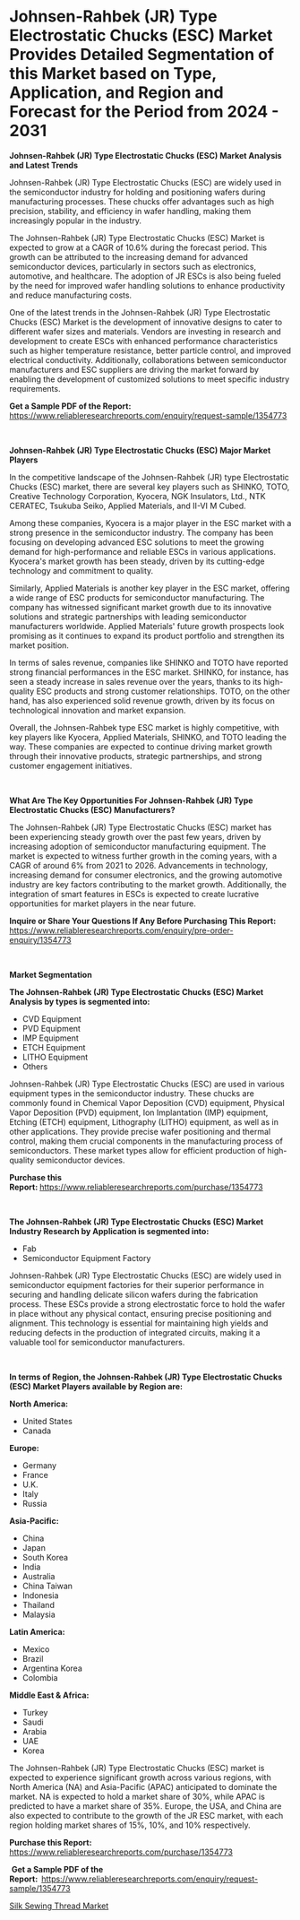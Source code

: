 <p><h1>Johnsen-Rahbek (JR) Type Electrostatic Chucks (ESC) Market Provides Detailed Segmentation of this Market based on Type, Application, and Region and Forecast for the Period from 2024 - 2031</h1></p><p><strong>Johnsen-Rahbek (JR) Type Electrostatic Chucks (ESC) Market Analysis and Latest Trends</strong></p>
<p><p>Johnsen-Rahbek (JR) Type Electrostatic Chucks (ESC) are widely used in the semiconductor industry for holding and positioning wafers during manufacturing processes. These chucks offer advantages such as high precision, stability, and efficiency in wafer handling, making them increasingly popular in the industry.</p><p>The Johnsen-Rahbek (JR) Type Electrostatic Chucks (ESC) Market is expected to grow at a CAGR of 10.6% during the forecast period. This growth can be attributed to the increasing demand for advanced semiconductor devices, particularly in sectors such as electronics, automotive, and healthcare. The adoption of JR ESCs is also being fueled by the need for improved wafer handling solutions to enhance productivity and reduce manufacturing costs.</p><p>One of the latest trends in the Johnsen-Rahbek (JR) Type Electrostatic Chucks (ESC) Market is the development of innovative designs to cater to different wafer sizes and materials. Vendors are investing in research and development to create ESCs with enhanced performance characteristics such as higher temperature resistance, better particle control, and improved electrical conductivity. Additionally, collaborations between semiconductor manufacturers and ESC suppliers are driving the market forward by enabling the development of customized solutions to meet specific industry requirements.</p></p>
<p><strong>Get a Sample PDF of the Report:&nbsp;</strong> <a href="https://www.reliableresearchreports.com/enquiry/request-sample/1354773">https://www.reliableresearchreports.com/enquiry/request-sample/1354773</a></p>
<p>&nbsp;</p>
<p><strong>Johnsen-Rahbek (JR) Type Electrostatic Chucks (ESC) Major Market Players</strong></p>
<p><p>In the competitive landscape of the Johnsen-Rahbek (JR) type Electrostatic Chucks (ESC) market, there are several key players such as SHINKO, TOTO, Creative Technology Corporation, Kyocera, NGK Insulators, Ltd., NTK CERATEC, Tsukuba Seiko, Applied Materials, and II-VI M Cubed.</p><p>Among these companies, Kyocera is a major player in the ESC market with a strong presence in the semiconductor industry. The company has been focusing on developing advanced ESC solutions to meet the growing demand for high-performance and reliable ESCs in various applications. Kyocera's market growth has been steady, driven by its cutting-edge technology and commitment to quality.</p><p>Similarly, Applied Materials is another key player in the ESC market, offering a wide range of ESC products for semiconductor manufacturing. The company has witnessed significant market growth due to its innovative solutions and strategic partnerships with leading semiconductor manufacturers worldwide. Applied Materials' future growth prospects look promising as it continues to expand its product portfolio and strengthen its market position.</p><p>In terms of sales revenue, companies like SHINKO and TOTO have reported strong financial performances in the ESC market. SHINKO, for instance, has seen a steady increase in sales revenue over the years, thanks to its high-quality ESC products and strong customer relationships. TOTO, on the other hand, has also experienced solid revenue growth, driven by its focus on technological innovation and market expansion.</p><p>Overall, the Johnsen-Rahbek type ESC market is highly competitive, with key players like Kyocera, Applied Materials, SHINKO, and TOTO leading the way. These companies are expected to continue driving market growth through their innovative products, strategic partnerships, and strong customer engagement initiatives.</p></p>
<p>&nbsp;</p>
<p><strong>What Are The Key Opportunities For Johnsen-Rahbek (JR) Type Electrostatic Chucks (ESC) Manufacturers?</strong></p>
<p><p>The Johnsen-Rahbek (JR) Type Electrostatic Chucks (ESC) market has been experiencing steady growth over the past few years, driven by increasing adoption of semiconductor manufacturing equipment. The market is expected to witness further growth in the coming years, with a CAGR of around 6% from 2021 to 2026. Advancements in technology, increasing demand for consumer electronics, and the growing automotive industry are key factors contributing to the market growth. Additionally, the integration of smart features in ESCs is expected to create lucrative opportunities for market players in the near future.</p></p>
<p><strong>Inquire or Share Your Questions If Any Before Purchasing This Report:</strong> <a href="https://www.reliableresearchreports.com/enquiry/pre-order-enquiry/1354773">https://www.reliableresearchreports.com/enquiry/pre-order-enquiry/1354773</a></p>
<p>&nbsp;</p>
<p><strong>Market Segmentation</strong></p>
<p><strong>The Johnsen-Rahbek (JR) Type Electrostatic Chucks (ESC) Market Analysis by types is segmented into:</strong></p>
<p><ul><li>CVD Equipment</li><li>PVD Equipment</li><li>IMP Equipment</li><li>ETCH Equipment</li><li>LITHO Equipment</li><li>Others</li></ul></p>
<p><p>Johnsen-Rahbek (JR) Type Electrostatic Chucks (ESC) are used in various equipment types in the semiconductor industry. These chucks are commonly found in Chemical Vapor Deposition (CVD) equipment, Physical Vapor Deposition (PVD) equipment, Ion Implantation (IMP) equipment, Etching (ETCH) equipment, Lithography (LITHO) equipment, as well as in other applications. They provide precise wafer positioning and thermal control, making them crucial components in the manufacturing process of semiconductors. These market types allow for efficient production of high-quality semiconductor devices.</p></p>
<p><strong>Purchase this Report:&nbsp;</strong><a href="https://www.reliableresearchreports.com/purchase/1354773">https://www.reliableresearchreports.com/purchase/1354773</a></p>
<p>&nbsp;</p>
<p><strong>The Johnsen-Rahbek (JR) Type Electrostatic Chucks (ESC) Market Industry Research by Application is segmented into:</strong></p>
<p><ul><li>Fab</li><li>Semiconductor Equipment Factory</li></ul></p>
<p><p>Johnsen-Rahbek (JR) Type Electrostatic Chucks (ESC) are widely used in semiconductor equipment factories for their superior performance in securing and handling delicate silicon wafers during the fabrication process. These ESCs provide a strong electrostatic force to hold the wafer in place without any physical contact, ensuring precise positioning and alignment. This technology is essential for maintaining high yields and reducing defects in the production of integrated circuits, making it a valuable tool for semiconductor manufacturers.</p></p>
<p>&nbsp;</p>
<p><strong>In terms of Region, the Johnsen-Rahbek (JR) Type Electrostatic Chucks (ESC) Market Players available by Region are:</strong></p>
<p>
    <p> <strong> North America: </strong>
        <ul>
            <li>United States</li>
            <li>Canada</li>
        </ul>
        </p> 
    <p> <strong> Europe: </strong>
        <ul>
            <li>Germany</li>
            <li>France</li>
            <li>U.K.</li>
            <li>Italy</li>
            <li>Russia</li>
        </ul>
        </p> 
    <p> <strong> Asia-Pacific: </strong>
        <ul>
            <li>China</li>
            <li>Japan</li>
            <li>South Korea</li>
            <li>India</li>
            <li>Australia</li>
            <li>China Taiwan</li>
            <li>Indonesia</li>
            <li>Thailand</li>
            <li>Malaysia</li>
        </ul>
        </p> 
    <p> <strong> Latin America: </strong>
        <ul>
            <li>Mexico</li>
            <li>Brazil</li>
            <li>Argentina Korea</li>
            <li>Colombia</li>
        </ul>
        </p> 
    <p> <strong> Middle East & Africa: </strong>
        <ul>
            <li>Turkey</li>
            <li>Saudi</li>
            <li>Arabia</li>
            <li>UAE</li>
            <li>Korea</li>
        </ul>
    </p>
    </p>
<p><p>The Johnsen-Rahbek (JR) Type Electrostatic Chucks (ESC) market is expected to experience significant growth across various regions, with North America (NA) and Asia-Pacific (APAC) anticipated to dominate the market. NA is expected to hold a market share of 30%, while APAC is predicted to have a market share of 35%. Europe, the USA, and China are also expected to contribute to the growth of the JR ESC market, with each region holding market shares of 15%, 10%, and 10% respectively.</p></p>
<p><strong>Purchase this Report: </strong><a href="https://www.reliableresearchreports.com/purchase/1354773">https://www.reliableresearchreports.com/purchase/1354773</a></p>
<p>&nbsp;<strong>Get a Sample PDF of the Report:&nbsp;&nbsp;</strong><a href="https://www.reliableresearchreports.com/enquiry/request-sample/1354773">https://www.reliableresearchreports.com/enquiry/request-sample/1354773</a></p>
<p><strong></strong></p>
<p><p><a href="https://natural-crush-b99.notion.site/Silk-Sewing-Thread-Market-Research-Report-Reveals-The-Latest-Trends-And-Opportunities-of-this-Market-bebc33116f614de1aee10dbf3cf30d7b">Silk Sewing Thread Market</a></p></p>